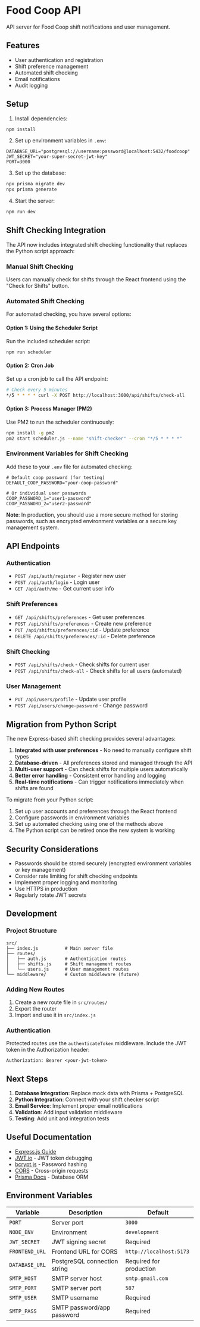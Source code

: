 # Food Coop API

API server for Food Coop shift notifications and user management.

## Features

- User authentication and registration
- Shift preference management
- Automated shift checking
- Email notifications
- Audit logging

## Setup

1. Install dependencies:
```bash
npm install
```

2. Set up environment variables in `.env`:
```env
DATABASE_URL="postgresql://username:password@localhost:5432/foodcoop"
JWT_SECRET="your-super-secret-jwt-key"
PORT=3000
```

3. Set up the database:
```bash
npx prisma migrate dev
npx prisma generate
```

4. Start the server:
```bash
npm run dev
```

## Shift Checking Integration

The API now includes integrated shift checking functionality that replaces the Python script approach:

### Manual Shift Checking

Users can manually check for shifts through the React frontend using the "Check for Shifts" button.

### Automated Shift Checking

For automated checking, you have several options:

#### Option 1: Using the Scheduler Script

Run the included scheduler script:
```bash
npm run scheduler
```

#### Option 2: Cron Job

Set up a cron job to call the API endpoint:
```bash
# Check every 5 minutes
*/5 * * * * curl -X POST http://localhost:3000/api/shifts/check-all
```

#### Option 3: Process Manager (PM2)

Use PM2 to run the scheduler continuously:
```bash
npm install -g pm2
pm2 start scheduler.js --name "shift-checker" --cron "*/5 * * * *"
```

### Environment Variables for Shift Checking

Add these to your `.env` file for automated checking:

```env
# Default coop password (for testing)
DEFAULT_COOP_PASSWORD="your-coop-password"

# Or individual user passwords
COOP_PASSWORD_1="user1-password"
COOP_PASSWORD_2="user2-password"
```

**Note**: In production, you should use a more secure method for storing passwords, such as encrypted environment variables or a secure key management system.

## API Endpoints

### Authentication
- `POST /api/auth/register` - Register new user
- `POST /api/auth/login` - Login user
- `GET /api/auth/me` - Get current user info

### Shift Preferences
- `GET /api/shifts/preferences` - Get user preferences
- `POST /api/shifts/preferences` - Create new preference
- `PUT /api/shifts/preferences/:id` - Update preference
- `DELETE /api/shifts/preferences/:id` - Delete preference

### Shift Checking
- `POST /api/shifts/check` - Check shifts for current user
- `POST /api/shifts/check-all` - Check shifts for all users (automated)

### User Management
- `PUT /api/users/profile` - Update user profile
- `POST /api/users/change-password` - Change password

## Migration from Python Script

The new Express-based shift checking provides several advantages:

1. **Integrated with user preferences** - No need to manually configure shift types
2. **Database-driven** - All preferences stored and managed through the API
3. **Multi-user support** - Can check shifts for multiple users automatically
4. **Better error handling** - Consistent error handling and logging
5. **Real-time notifications** - Can trigger notifications immediately when shifts are found

To migrate from your Python script:

1. Set up user accounts and preferences through the React frontend
2. Configure passwords in environment variables
3. Set up automated checking using one of the methods above
4. The Python script can be retired once the new system is working

## Security Considerations

- Passwords should be stored securely (encrypted environment variables or key management)
- Consider rate limiting for shift checking endpoints
- Implement proper logging and monitoring
- Use HTTPS in production
- Regularly rotate JWT secrets

## Development

### Project Structure

```
src/
├── index.js          # Main server file
├── routes/
│   ├── auth.js       # Authentication routes
│   ├── shifts.js     # Shift management routes
│   └── users.js      # User management routes
└── middleware/       # Custom middleware (future)
```

### Adding New Routes

1. Create a new route file in `src/routes/`
2. Export the router
3. Import and use it in `src/index.js`

### Authentication

Protected routes use the `authenticateToken` middleware. Include the JWT token in the Authorization header:

```
Authorization: Bearer <your-jwt-token>
```

## Next Steps

1. **Database Integration**: Replace mock data with Prisma + PostgreSQL
2. **Python Integration**: Connect with your shift checker script
3. **Email Service**: Implement proper email notifications
4. **Validation**: Add input validation middleware
5. **Testing**: Add unit and integration tests

## Useful Documentation

- [Express.js Guide](https://expressjs.com/en/guide/routing.html)
- [JWT.io](https://jwt.io/) - JWT token debugging
- [bcrypt.js](https://github.com/dcodeIO/bcrypt.js/) - Password hashing
- [CORS](https://expressjs.com/en/resources/middleware/cors.html) - Cross-origin requests
- [Prisma Docs](https://www.prisma.io/docs/) - Database ORM

## Environment Variables

| Variable | Description | Default |
|----------|-------------|---------|
| `PORT` | Server port | `3000` |
| `NODE_ENV` | Environment | `development` |
| `JWT_SECRET` | JWT signing secret | Required |
| `FRONTEND_URL` | Frontend URL for CORS | `http://localhost:5173` |
| `DATABASE_URL` | PostgreSQL connection string | Required for production |
| `SMTP_HOST` | SMTP server host | `smtp.gmail.com` |
| `SMTP_PORT` | SMTP server port | `587` |
| `SMTP_USER` | SMTP username | Required |
| `SMTP_PASS` | SMTP password/app password | Required | 